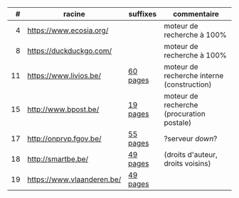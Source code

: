 | # | racine | suffixes | commentaire |
| ---: | --- | --- | --- |
| 4 | https://www.ecosia.org/ | &nbsp; | moteur de recherche à 100% |
| 8 | https://duckduckgo.com/ | &nbsp; | moteur de recherche à 100% |
| 11 | https://www.livios.be/ | [60 pages](011-livios.pdf) | moteur de recherche interne (construction) |
| 15 | http://www.bpost.be/ | [19 pages](015-bpost.pdf) | moteur de recherche (procuration postale) |
| 17 | http://onprvp.fgov.be/ | [55 pages](017-onprvp.pdf) | ?serveur *down*? |
| 18 | http://smartbe.be/ | [49 pages](018-smartbe.pdf) | (droits d'auteur, droits voisins) |
| 19 | https://www.vlaanderen.be/ | [49 pages](019-vlaanderen.pdf) | &nbsp; |



